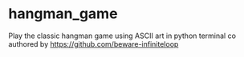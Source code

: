 # hangman_game
 Play the classic hangman game using ASCII art in python terminal
co authored by https://github.com/beware-infiniteloop
